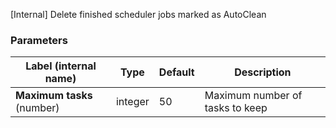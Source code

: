 
[Internal] Delete finished scheduler jobs marked as AutoClean

### Parameters
|Label (internal name)|Type|Default|Description|
|---|---|---|---|
|**Maximum tasks** (number)|integer|50|Maximum number of tasks to keep|





